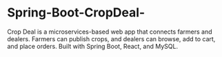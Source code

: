 # Spring-Boot-CropDeal-
Crop Deal is a microservices-based web app that connects farmers and dealers. Farmers can publish crops, and dealers can browse, add to cart, and place orders. Built with Spring Boot, React, and MySQL.
